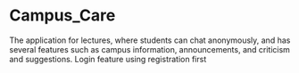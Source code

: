 # Campus_Care
The application for lectures, where students can chat anonymously, and has several features such as campus information, announcements, and criticism and suggestions. Login feature using registration first
